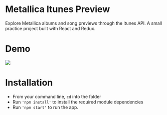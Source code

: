 # Metallica Itunes Preview

Explore Metallica albums and song previews through the itunes API. A small practice project built with React and Redux.

# Demo

![](met1.gif)

# Installation 

- From your command line, ```cd``` into the folder
- Run ```'npm install'``` to install the required module dependencies
- Run ```'npm start'``` to run the app.


